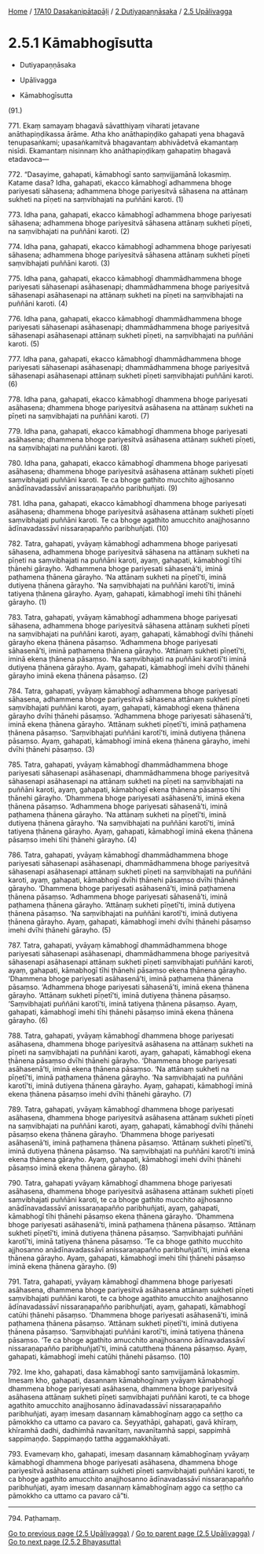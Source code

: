 
[Home](/) / [17A10 Dasakanipātapāḷi](../...md) / [2 Dutiyapaṇṇāsaka](...md) / [2.5 Upālivagga](../17A10/2/2.5.md)

# 2.5.1 Kāmabhogīsutta

* Dutiyapaṇṇāsaka

* Upālivagga

* Kāmabhogīsutta

(91.)

771\. Ekaṃ samayaṃ bhagavā sāvatthiyaṃ viharati jetavane anāthapiṇḍikassa ārāme. Atha kho anāthapiṇḍiko gahapati yena bhagavā tenupasaṅkami; upasaṅkamitvā bhagavantaṃ abhivādetvā ekamantaṃ nisīdi. Ekamantaṃ nisinnaṃ kho anāthapiṇḍikaṃ gahapatiṃ bhagavā etadavoca—

772\. “Dasayime, gahapati, kāmabhogī santo saṃvijjamānā lokasmiṃ. Katame dasa? Idha, gahapati, ekacco kāmabhogī adhammena bhoge pariyesati sāhasena; adhammena bhoge pariyesitvā sāhasena na attānaṃ sukheti na pīṇeti na saṃvibhajati na puññāni karoti. (1)

773\. Idha pana, gahapati, ekacco kāmabhogī adhammena bhoge pariyesati sāhasena; adhammena bhoge pariyesitvā sāhasena attānaṃ sukheti pīṇeti, na saṃvibhajati na puññāni karoti. (2)

774\. Idha pana, gahapati, ekacco kāmabhogī adhammena bhoge pariyesati sāhasena; adhammena bhoge pariyesitvā sāhasena attānaṃ sukheti pīṇeti saṃvibhajati puññāni karoti. (3)

775\. Idha pana, gahapati, ekacco kāmabhogī dhammādhammena bhoge pariyesati sāhasenapi asāhasenapi; dhammādhammena bhoge pariyesitvā sāhasenapi asāhasenapi na attānaṃ sukheti na pīṇeti na saṃvibhajati na puññāni karoti. (4)

776\. Idha pana, gahapati, ekacco kāmabhogī dhammādhammena bhoge pariyesati sāhasenapi asāhasenapi; dhammādhammena bhoge pariyesitvā sāhasenapi asāhasenapi attānaṃ sukheti pīṇeti, na saṃvibhajati na puññāni karoti. (5)

777\. Idha pana, gahapati, ekacco kāmabhogī dhammādhammena bhoge pariyesati sāhasenapi asāhasenapi; dhammādhammena bhoge pariyesitvā sāhasenapi asāhasenapi attānaṃ sukheti pīṇeti saṃvibhajati puññāni karoti. (6)

778\. Idha pana, gahapati, ekacco kāmabhogī dhammena bhoge pariyesati asāhasena; dhammena bhoge pariyesitvā asāhasena na attānaṃ sukheti na pīṇeti na saṃvibhajati na puññāni karoti. (7)

779\. Idha pana, gahapati, ekacco kāmabhogī dhammena bhoge pariyesati asāhasena; dhammena bhoge pariyesitvā asāhasena attānaṃ sukheti pīṇeti, na saṃvibhajati na puññāni karoti. (8)

780\. Idha pana, gahapati, ekacco kāmabhogī dhammena bhoge pariyesati asāhasena; dhammena bhoge pariyesitvā asāhasena attānaṃ sukheti pīṇeti saṃvibhajati puññāni karoti. Te ca bhoge gathito mucchito ajjhosanno anādīnavadassāvī anissaraṇapañño paribhuñjati. (9)

781\. Idha pana, gahapati, ekacco kāmabhogī dhammena bhoge pariyesati asāhasena; dhammena bhoge pariyesitvā asāhasena attānaṃ sukheti pīṇeti saṃvibhajati puññāni karoti. Te ca bhoge agathito amucchito anajjhosanno ādīnavadassāvī nissaraṇapañño paribhuñjati. (10)

782\. Tatra, gahapati, yvāyaṃ kāmabhogī adhammena bhoge pariyesati sāhasena, adhammena bhoge pariyesitvā sāhasena na attānaṃ sukheti na pīṇeti na saṃvibhajati na puññāni karoti, ayaṃ, gahapati, kāmabhogī tīhi ṭhānehi gārayho. ‘Adhammena bhoge pariyesati sāhasenā’ti, iminā paṭhamena ṭhānena gārayho. ‘Na attānaṃ sukheti na pīṇetī’ti, iminā dutiyena ṭhānena gārayho. ‘Na saṃvibhajati na puññāni karotī’ti, iminā tatiyena ṭhānena gārayho. Ayaṃ, gahapati, kāmabhogī imehi tīhi ṭhānehi gārayho. (1)

783\. Tatra, gahapati, yvāyaṃ kāmabhogī adhammena bhoge pariyesati sāhasena, adhammena bhoge pariyesitvā sāhasena attānaṃ sukheti pīṇeti na saṃvibhajati na puññāni karoti, ayaṃ, gahapati, kāmabhogī dvīhi ṭhānehi gārayho ekena ṭhānena pāsaṃso. ‘Adhammena bhoge pariyesati sāhasenā’ti, iminā paṭhamena ṭhānena gārayho. ‘Attānaṃ sukheti pīṇetī’ti, iminā ekena ṭhānena pāsaṃso. ‘Na saṃvibhajati na puññāni karotī’ti iminā dutiyena ṭhānena gārayho. Ayaṃ, gahapati, kāmabhogī imehi dvīhi ṭhānehi gārayho iminā ekena ṭhānena pāsaṃso. (2)

784\. Tatra, gahapati, yvāyaṃ kāmabhogī adhammena bhoge pariyesati sāhasena, adhammena bhoge pariyesitvā sāhasena attānaṃ sukheti pīṇeti saṃvibhajati puññāni karoti, ayaṃ, gahapati, kāmabhogī ekena ṭhānena gārayho dvīhi ṭhānehi pāsaṃso. ‘Adhammena bhoge pariyesati sāhasenā’ti, iminā ekena ṭhānena gārayho. ‘Attānaṃ sukheti pīṇetī’ti, iminā paṭhamena ṭhānena pāsaṃso. ‘Saṃvibhajati puññāni karotī’ti, iminā dutiyena ṭhānena pāsaṃso. Ayaṃ, gahapati, kāmabhogī iminā ekena ṭhānena gārayho, imehi dvīhi ṭhānehi pāsaṃso. (3)

785\. Tatra, gahapati, yvāyaṃ kāmabhogī dhammādhammena bhoge pariyesati sāhasenapi asāhasenapi, dhammādhammena bhoge pariyesitvā sāhasenapi asāhasenapi na attānaṃ sukheti na pīṇeti na saṃvibhajati na puññāni karoti, ayaṃ, gahapati, kāmabhogī ekena ṭhānena pāsaṃso tīhi ṭhānehi gārayho. ‘Dhammena bhoge pariyesati asāhasenā’ti, iminā ekena ṭhānena pāsaṃso. ‘Adhammena bhoge pariyesati sāhasenā’ti, iminā paṭhamena ṭhānena gārayho. ‘Na attānaṃ sukheti na pīṇetī’ti, iminā dutiyena ṭhānena gārayho. ‘Na saṃvibhajati na puññāni karotī’ti, iminā tatiyena ṭhānena gārayho. Ayaṃ, gahapati, kāmabhogī iminā ekena ṭhānena pāsaṃso imehi tīhi ṭhānehi gārayho. (4)

786\. Tatra, gahapati, yvāyaṃ kāmabhogī dhammādhammena bhoge pariyesati sāhasenapi asāhasenapi, dhammādhammena bhoge pariyesitvā sāhasenapi asāhasenapi attānaṃ sukheti pīṇeti na saṃvibhajati na puññāni karoti, ayaṃ, gahapati, kāmabhogī dvīhi ṭhānehi pāsaṃso dvīhi ṭhānehi gārayho. ‘Dhammena bhoge pariyesati asāhasenā’ti, iminā paṭhamena ṭhānena pāsaṃso. ‘Adhammena bhoge pariyesati sāhasenā’ti, iminā paṭhamena ṭhānena gārayho. ‘Attānaṃ sukheti pīṇetī’ti, iminā dutiyena ṭhānena pāsaṃso. ‘Na saṃvibhajati na puññāni karotī’ti, iminā dutiyena ṭhānena gārayho. Ayaṃ, gahapati, kāmabhogī imehi dvīhi ṭhānehi pāsaṃso imehi dvīhi ṭhānehi gārayho. (5)

787\. Tatra, gahapati, yvāyaṃ kāmabhogī dhammādhammena bhoge pariyesati sāhasenapi asāhasenapi, dhammādhammena bhoge pariyesitvā sāhasenapi asāhasenapi attānaṃ sukheti pīṇeti saṃvibhajati puññāni karoti, ayaṃ, gahapati, kāmabhogī tīhi ṭhānehi pāsaṃso ekena ṭhānena gārayho. ‘Dhammena bhoge pariyesati asāhasenā’ti, iminā paṭhamena ṭhānena pāsaṃso. ‘Adhammena bhoge pariyesati sāhasenā’ti, iminā ekena ṭhānena gārayho. ‘Attānaṃ sukheti pīṇetī’ti, iminā dutiyena ṭhānena pāsaṃso. ‘Saṃvibhajati puññāni karotī’ti, iminā tatiyena ṭhānena pāsaṃso. Ayaṃ, gahapati, kāmabhogī imehi tīhi ṭhānehi pāsaṃso iminā ekena ṭhānena gārayho. (6)

788\. Tatra, gahapati, yvāyaṃ kāmabhogī dhammena bhoge pariyesati asāhasena, dhammena bhoge pariyesitvā asāhasena na attānaṃ sukheti na pīṇeti na saṃvibhajati na puññāni karoti, ayaṃ, gahapati, kāmabhogī ekena ṭhānena pāsaṃso dvīhi ṭhānehi gārayho. ‘Dhammena bhoge pariyesati asāhasenā’ti, iminā ekena ṭhānena pāsaṃso. ‘Na attānaṃ sukheti na pīṇetī’ti, iminā paṭhamena ṭhānena gārayho. ‘Na saṃvibhajati na puññāni karotī’ti, iminā dutiyena ṭhānena gārayho. Ayaṃ, gahapati, kāmabhogī iminā ekena ṭhānena pāsaṃso imehi dvīhi ṭhānehi gārayho. (7)

789\. Tatra, gahapati, yvāyaṃ kāmabhogī dhammena bhoge pariyesati asāhasena, dhammena bhoge pariyesitvā asāhasena attānaṃ sukheti pīṇeti na saṃvibhajati na puññāni karoti, ayaṃ, gahapati, kāmabhogī dvīhi ṭhānehi pāsaṃso ekena ṭhānena gārayho. ‘Dhammena bhoge pariyesati asāhasenā’ti, iminā paṭhamena ṭhānena pāsaṃso. ‘Attānaṃ sukheti pīṇetī’ti, iminā dutiyena ṭhānena pāsaṃso. ‘Na saṃvibhajati na puññāni karotī’ti iminā ekena ṭhānena gārayho. Ayaṃ, gahapati, kāmabhogī imehi dvīhi ṭhānehi pāsaṃso iminā ekena ṭhānena gārayho. (8)

790\. Tatra, gahapati yvāyaṃ kāmabhogī dhammena bhoge pariyesati asāhasena, dhammena bhoge pariyesitvā asāhasena attānaṃ sukheti pīṇeti saṃvibhajati puññāni karoti, te ca bhoge gathito mucchito ajjhosanno anādīnavadassāvī anissaraṇapañño paribhuñjati, ayaṃ, gahapati, kāmabhogī tīhi ṭhānehi pāsaṃso ekena ṭhānena gārayho. ‘Dhammena bhoge pariyesati asāhasenā’ti, iminā paṭhamena ṭhānena pāsaṃso. ‘Attānaṃ sukheti pīṇetī’ti, iminā dutiyena ṭhānena pāsaṃso. ‘Saṃvibhajati puññāni karotī’ti, iminā tatiyena ṭhānena pāsaṃso. ‘Te ca bhoge gathito mucchito ajjhosanno anādīnavadassāvī anissaraṇapañño paribhuñjatī’ti, iminā ekena ṭhānena gārayho. Ayaṃ, gahapati, kāmabhogī imehi tīhi ṭhānehi pāsaṃso iminā ekena ṭhānena gārayho. (9)

791\. Tatra, gahapati, yvāyaṃ kāmabhogī dhammena bhoge pariyesati asāhasena, dhammena bhoge pariyesitvā asāhasena attānaṃ sukheti pīṇeti saṃvibhajati puññāni karoti, te ca bhoge agathito amucchito anajjhosanno ādīnavadassāvī nissaraṇapañño paribhuñjati, ayaṃ, gahapati, kāmabhogī catūhi ṭhānehi pāsaṃso. ‘Dhammena bhoge pariyesati asāhasenā’ti, iminā paṭhamena ṭhānena pāsaṃso. ‘Attānaṃ sukheti pīṇetī’ti, iminā dutiyena ṭhānena pāsaṃso. ‘Saṃvibhajati puññāni karotī’ti, iminā tatiyena ṭhānena pāsaṃso. ‘Te ca bhoge agathito amucchito anajjhosanno ādīnavadassāvī nissaraṇapañño paribhuñjatī’ti, iminā catutthena ṭhānena pāsaṃso. Ayaṃ, gahapati, kāmabhogī imehi catūhi ṭhānehi pāsaṃso. (10)

792\. Ime kho, gahapati, dasa kāmabhogī santo saṃvijjamānā lokasmiṃ. Imesaṃ kho, gahapati, dasannaṃ kāmabhogīnaṃ yvāyaṃ kāmabhogī dhammena bhoge pariyesati asāhasena, dhammena bhoge pariyesitvā asāhasena attānaṃ sukheti pīṇeti saṃvibhajati puññāni karoti, te ca bhoge agathito amucchito anajjhosanno ādīnavadassāvī nissaraṇapañño paribhuñjati, ayaṃ imesaṃ dasannaṃ kāmabhogīnaṃ aggo ca seṭṭho ca pāmokkho ca uttamo ca pavaro ca. Seyyathāpi, gahapati, gavā khīraṃ, khīramhā dadhi, dadhimhā navanītaṃ, navanītamhā sappi, sappimhā sappimaṇḍo. Sappimaṇḍo tattha aggamakkhāyati.

793\. Evamevaṃ kho, gahapati, imesaṃ dasannaṃ kāmabhogīnaṃ yvāyaṃ kāmabhogī dhammena bhoge pariyesati asāhasena, dhammena bhoge pariyesitvā asāhasena attānaṃ sukheti pīṇeti saṃvibhajati puññāni karoti, te ca bhoge agathito amucchito anajjhosanno ādīnavadassāvī nissaraṇapañño paribhuñjati, ayaṃ imesaṃ dasannaṃ kāmabhogīnaṃ aggo ca seṭṭho ca pāmokkho ca uttamo ca pavaro cā”ti.

---

794\. Paṭhamaṃ.



[Go to previous page (2.5 Upālivagga)](../17A10/2/2.5.md) / [Go to parent page (2.5 Upālivagga)](../17A10/2/2.5.md) / [Go to next page (2.5.2 Bhayasutta)](2.5.2.md)


